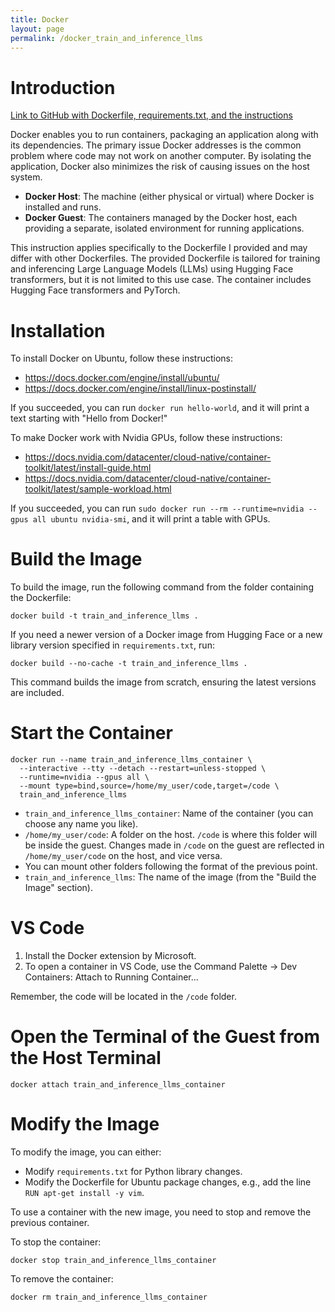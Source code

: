 ```yaml
---
title: Docker
layout: page
permalink: /docker_train_and_inference_llms
---
```


# Introduction

[Link to GitHub with Dockerfile, requirements.txt, and the instructions](https://github.com/alshlyapin/docker_train_and_inference_llms)

Docker enables you to run containers, packaging an application along with its dependencies. The primary issue Docker addresses is the common problem where code may not work on another computer. By isolating the application, Docker also minimizes the risk of causing issues on the host system.

- **Docker Host**: The machine (either physical or virtual) where Docker is installed and runs.
- **Docker Guest**: The containers managed by the Docker host, each providing a separate, isolated environment for running applications.

This instruction applies specifically to the Dockerfile I provided and may differ with other Dockerfiles. The provided Dockerfile is tailored for training and inferencing Large Language Models (LLMs) using Hugging Face transformers, but it is not limited to this use case. The container includes Hugging Face transformers and PyTorch.

# Installation

To install Docker on Ubuntu, follow these instructions:
- https://docs.docker.com/engine/install/ubuntu/
- https://docs.docker.com/engine/install/linux-postinstall/

If you succeeded, you can run `docker run hello-world`, and it will print a text starting with "Hello from Docker!"

To make Docker work with Nvidia GPUs, follow these instructions:
- https://docs.nvidia.com/datacenter/cloud-native/container-toolkit/latest/install-guide.html
- https://docs.nvidia.com/datacenter/cloud-native/container-toolkit/latest/sample-workload.html

If you succeeded, you can run `sudo docker run --rm --runtime=nvidia --gpus all ubuntu nvidia-smi`, and it will print a table with GPUs.

# Build the Image

To build the image, run the following command from the folder containing the Dockerfile:

```
docker build -t train_and_inference_llms .
```

If you need a newer version of a Docker image from Hugging Face or a new library version specified in `requirements.txt`, run:

```
docker build --no-cache -t train_and_inference_llms .
```

This command builds the image from scratch, ensuring the latest versions are included.

# Start the Container

```
docker run --name train_and_inference_llms_container \
  --interactive --tty --detach --restart=unless-stopped \
  --runtime=nvidia --gpus all \
  --mount type=bind,source=/home/my_user/code,target=/code \
  train_and_inference_llms
```

- `train_and_inference_llms_container`: Name of the container (you can choose any name you like).
- `/home/my_user/code`: A folder on the host. `/code` is where this folder will be inside the guest. Changes made in `/code` on the guest are reflected in `/home/my_user/code` on the host, and vice versa.
- You can mount other folders following the format of the previous point.
- `train_and_inference_llms`: The name of the image (from the "Build the Image" section).

# VS Code

1. Install the Docker extension by Microsoft.
2. To open a container in VS Code, use the Command Palette -> Dev Containers: Attach to Running Container...

Remember, the code will be located in the `/code` folder.

# Open the Terminal of the Guest from the Host Terminal

```
docker attach train_and_inference_llms_container
```

# Modify the Image

To modify the image, you can either:
- Modify `requirements.txt` for Python library changes.
- Modify the Dockerfile for Ubuntu package changes, e.g., add the line `RUN apt-get install -y vim`.

To use a container with the new image, you need to stop and remove the previous container.

To stop the container:

```
docker stop train_and_inference_llms_container
```

To remove the container:

```
docker rm train_and_inference_llms_container
```
